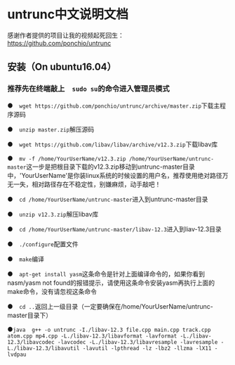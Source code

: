 # untrunc中文说明文档
感谢作者提供的项目让我的视频起死回生：
https://github.com/ponchio/untrunc
## 安装（On ubuntu16.04）
### 推荐先在终端敲上`  sudo su`的命令进入管理员模式
●`  wget https://github.com/ponchio/untrunc/archive/master.zip`下载主程序源码

●`  unzip master.zip`解压源码

●`  wget https://github.com/libav/libav/archive/v12.3.zip`下载libav库

●`  mv -f /home/YourUserName/v12.3.zip /home/YourUserName/untrunc-master`这一步是把根目录下载的v12.3.zip移动到untrunc-master目录中，'YourUserName'是你装linux系统的时候设置的用户名，推荐使用绝对路径万无一失，相对路径存在不稳定性，别嫌麻烦，动手敲吧！

●`  cd /home/YourUserName/untrunc-master`进入到untrunc-master目录

●`  unzip v12.3.zip`解压libav库

●`  cd /home/YourUserName/untrunc-master/libav-12.3`进入到liav-12.3目录

●`  ./configure`配置文件

●`  make`编译

●`  apt-get install yasm`这条命令是针对上面编译命令的，如果你看到nasm/yasm not found的报错提示，请使用这条命令安装yasm再执行上面的make命令，没有请忽视这条命令

●`  cd ..`返回上一级目录（一定要确保在/home/YourUserName/untrunc-master目录下）

●```java  g++ -o untrunc -I./libav-12.3 file.cpp main.cpp track.cpp atom.cpp mp4.cpp -L./libav-12.3/libavformat -lavformat -L./libav-12.3/libavcodec -lavcodec -L./libav-12.3/libavresample -lavresample -L./libav-12.3/libavutil -lavutil -lpthread -lz -lbz2 -llzma -lX11 -lvdpau```
